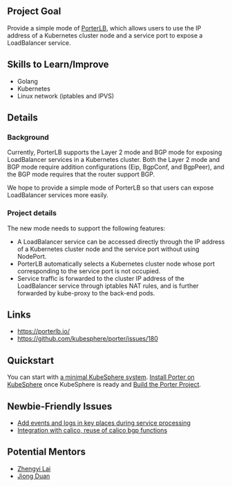 ## Project  Goal

Provide a simple mode of [PorterLB](https://porterlb.io/), which allows users to use the IP address of a Kubernetes cluster node and a service port to expose a LoadBalancer service.

## Skills to Learn/Improve

* Golang
* Kubernetes
* Linux network (iptables and IPVS)

## Details

### Background

Currently, PorterLB supports the Layer 2 mode and BGP mode for exposing LoadBalancer services in a Kubernetes cluster. Both the Layer 2 mode and BGP mode require addition configurations (Eip, BgpConf, and BgpPeer), and the BGP mode requires that the router support BGP.

We hope to provide a simple mode of PorterLB so that users can expose LoadBalancer services more easily.

### Project details

The new mode needs to support the following features:

* A LoadBalancer service can be accessed directly through the IP address of a Kubernetes cluster node and the service port without using NodePort.
* PorterLB automatically selects a Kubernetes cluster node whose port corresponding to the service port is not occupied.
* Service traffic is forwarded to the cluster IP address of the LoadBalancer service through iptables NAT rules, and is further forwarded by kube-proxy to the back-end pods.

## Links

* https://porterlb.io/
* https://github.com/kubesphere/porter/issues/180

## Quickstart

You can start with [a minimal KubeSphere system](https://kubesphere.io/docs/quick-start/minimal-kubesphere-on-k8s/). [Install Porter on KubeSphere](https://porterlb.io/docs/getting-started/installation/install-porter-on-kubesphere/) once KubeSphere is ready and [Build the Porter Project](https://porterlb.io/docs/building/).

## Newbie-Friendly Issues

* [Add events and logs in key places during service processing](https://github.com/kubesphere/porter/issues/187)
* [Integration with calico, reuse of calico bgp functions](https://github.com/kubesphere/porter/issues/151)

## Potential Mentors

* [Zhengyi Lai](https://github.com/zheng1)
* [Jiong Duan](https://github.com/duanjiong)

